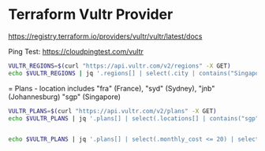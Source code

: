 # Terraform Vultr Provider

https://registry.terraform.io/providers/vultr/vultr/latest/docs

Ping Test: https://cloudpingtest.com/vultr

```bash
VULTR_REGIONS=$(curl "https://api.vultr.com/v2/regions" -X GET)
echo $VULTR_REGIONS | jq '.regions[] | select(.city | contains("Singapore"))'
```

= Plans - location includes "fra" (France), "syd" (Sydney), "jnb" (Johannesburg) "sgp" (Singapore)

```bash
VULTR_PLANS=$(curl "https://api.vultr.com/v2/plans" -X GET)
echo $VULTR_PLANS | jq '.plans[] | select(.locations[] | contains("sgp"))'


echo $VULTR_PLANS | jq '.plans[] | select(.monthly_cost <= 20) | select(.vcpu_count >= 2) | select(.locations[] | contains("sgp")) | del(.locations)'
```

<!--
11	Australia (Sydney)	syd-au	        21 ms	21 ms	21 ms	21 ms	21 ms
10	Australia (Melbourne)	mel-au	    30 ms	30 ms	30 ms	30 ms	30 ms
7	Singapore (Singapore)	sgp	        112 ms	112 ms	112 ms	112 ms	112 ms
6	South Korea (Seoul)	sel-kor	        200 ms	200 ms	200 ms	200 ms	200 ms
2	India (Bangalore)	blr-in	        203 ms	203 ms	203 ms	203 ms	203 ms
9	Japan (Tokyo)	hnd-jp	            203 ms	203 ms	203 ms	203 ms	203 ms
3	India (Delhi NCR)	del-in	        204 ms	204 ms	204 ms	204 ms	204 ms
4	India (Mumbai)	bom-in	            204 ms	204 ms	204 ms	204 ms	204 ms
5	Japan (Osaka)	osk-jp	            206 ms	206 ms	206 ms	206 ms	206 ms
1	Africa (Johannesburg)	jnb-za	    304 ms	304 ms	304 ms	304 ms	304 ms
13	Germany (Frankfurt)	fra-de	        304 ms	304 ms	304 ms	304 ms	304 ms
14	United Kingdom (London)	lon-gb	    306 ms	306 ms	306 ms	306 ms	306 ms
15	Spain (Madrid)	mad-es	            306 ms	306 ms	306 ms	306 ms	306 ms
16	United Kingdom (Manchester)	man-uk	353 ms	353 ms	353 ms	353 ms	353 ms
8	Israel (Tel Aviv)	tlv-il	        399 ms	399 ms	399 ms	399 ms	399 ms
12	Netherlands (Amsterdam)	ams-nl	    562 ms	562 ms	562 ms	562 ms	562 ms
29	USA (Silicon Valley)	sjo-ca-us	274 ms	274 ms	274 ms	274 ms	274 ms
24	USA (Los Angeles)	lax-ca-us	    496 ms	496 ms	496 ms	496 ms	496 ms
20	USA (Atlanta)	ga-us	            256 ms	256 ms	256 ms	256 ms	256 ms
23	USA (Honolulu)	hon-hi-us	        207 ms	207 ms	207 ms	207 ms	207 ms
21	USA (Chicago)	il-us	            260 ms	260 ms	260 ms	260 ms	260 ms
25	Mexico (Mexico City)	mex-mx	    210 ms	210 ms	210 ms	210 ms	210 ms
22	United States (Dallas)	tx-us	    295 ms	295 ms	295 ms	295 ms	295 ms
28	United States (Seattle)	wa-us	    235 ms	235 ms	235 ms	235 ms	235 ms
17	France (Paris)	par-fr	            463 ms	463 ms	463 ms	463 ms	463 ms
18	Sweden (Stockholm)	sto-se	304 ms	304 ms	304 ms	304 ms	304 ms
27	United States (New Jersey)	nj-us	306 ms	306 ms	306 ms	306 ms	306 ms
30	Canada (Toronto)	tor-ca	307 ms	307 ms	307 ms	307 ms	307 ms
31	Chile (Santiago)	scl-cl	309 ms	309 ms	309 ms	309 ms	309 ms
26	United States (Miami)	fl-us	315 ms	315 ms	315 ms	315 ms	315 ms
19	Poland (Warsaw)	waw-pl	306 ms	306 ms	306 ms	306 ms	306 ms
32	Brazil (São Paulo)	sao-br	334 ms	334 ms	334 ms	334 ms	334 ms
-->
